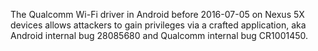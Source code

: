 The Qualcomm Wi-Fi driver in Android before 2016-07-05 on Nexus 5X devices allows attackers to gain privileges via a crafted application, aka Android internal bug 28085680 and Qualcomm internal bug CR1001450.